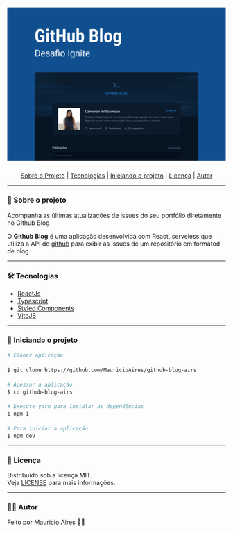 <h1 align="center">
    <img src="./cover.png">
</h1>

<p align="center">
 <a href="#-sobre-o-projeto">Sobre o Projeto</a> |
 <a href="#%EF%B8%8F-tecnologias">Tecnologias</a> |
 <a href="#-iniciando-o-projeto">Iniciando o projeto</a> |
 <a href="#-licença">Licença</a> |
 <a href="#-autor">Autor</a>
</p>

---

### 🎉 Sobre o projeto

Acompanha as últimas atualizações de issues do seu portfólio diretamente no Github Blog

O <b>Github Blog</b> é uma aplicação desenvolvida com React, serveless que utiliza a API
do [github](https://github.com) para exibir as issues de um repositório em formatod de blog

---

### 🛠️ Tecnologias

- [ReactJs](https://reactjs.org/)
- [Typescript](https://www.typescriptlang.org/)
- [Styled Components](https://styled-components.com/)
- [ViteJS](https://vitejs.dev/)

---

### 🚀 Iniciando o projeto

```bash
# Clonar aplicação

$ git clone https://github.com/MauricioAires/github-blog-airs

# Acessar a aplicação
$ cd github-blog-airs

# Execute yarn para instalar as dependências
$ npm i

# Para iniciar a aplicação
$ npm dev

```

---

### 📝 Licença

Distribuído sob a licença MIT.<br/>
Veja [LICENSE](LICENSE) para mais informações.

---

### 👨‍💻 Autor

Feito por Mauricio Aires 👋🏽
